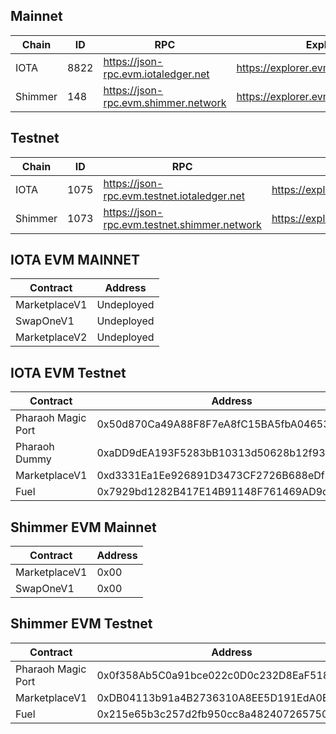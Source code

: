 ## Mainnet
| Chain | ID | RPC | Explorer |
| --- | --- | --- | --- |
| IOTA | 8822 | https://json-rpc.evm.iotaledger.net | https://explorer.evm.iota.org | 
| Shimmer | 148 | https://json-rpc.evm.shimmer.network | https://explorer.evm.shimmer.network |

## Testnet
| Chain | ID | RPC | Explorer |
| --- | --- | --- | --- |
| IOTA | 1075 | https://json-rpc.evm.testnet.iotaledger.net | https://explorer.evm.testnet.iotaledger.net |
| Shimmer | 1073 | https://json-rpc.evm.testnet.shimmer.network | https://explorer.evm.testnet.shimmer.network |

## IOTA EVM MAINNET
| Contract | Address |
| --- | --- | 
| MarketplaceV1 | Undeployed |
| SwapOneV1 | Undeployed | 
| MarketplaceV2 | Undeployed |

## IOTA EVM Testnet
| Contract | Address | 
| --- | --- | 
| Pharaoh Magic Port |  0x50d870Ca49A88F8F7eA8fC15BA5fbA046534a273 |
| Pharaoh Dummy | 0xaDD9dEA193F5283bB10313d50628b12f93925674 |
| MarketplaceV1 | 0xd3331Ea1Ee926891D3473CF2726B688eDf735d0e |
| Fuel | 0x7929bd1282B417E14B91148F761469AD9d170Eb7 |  

## Shimmer EVM Mainnet
| Contract | Address |
| --- | --- |
| MarketplaceV1 | 0x00 |
| SwapOneV1 | 0x00 |

## Shimmer EVM Testnet
| Contract | Address | 
| --- | --- |
| Pharaoh Magic Port | 0x0f358Ab5C0a91bce022c0D0c232D8EaF5180E0BA |
| MarketplaceV1 | 0xDB04113b91a4B2736310A8EE5D191EdA0E1784c5 | 
| Fuel | 0x215e65b3c257d2fb950cc8a482407265750522f0 |  
